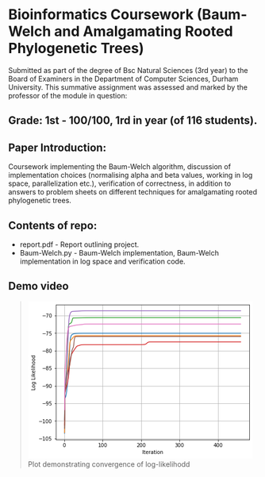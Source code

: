 # Bioinformatics Coursework (Baum-Welch and Amalgamating Rooted Phylogenetic Trees)
Submitted as part of the degree of Bsc Natural Sciences (3rd year) to the Board of Examiners in the Department of Computer Sciences, Durham University. 
This summative assignment was assessed and marked by the professor of the module in question:
## Grade: 1st - 100/100, 1rd in year (of 116 students).
## Paper Introduction:
Coursework implementing the Baum-Welch algorithm, discussion of implementation choices (normalising alpha and beta values, working in log space, parallelization etc.), verification of correctness, in addition to answers to problem sheets on different techniques for amalgamating rooted phylogenetic trees.

## Contents of repo:
* report.pdf - Report outlining project. 
* Baum-Welch.py - Baum-Welch implementation, Baum-Welch implementation in log space and verification code. 

## Demo video 
  > ![Gifdemo](https://github.com/Lauren-Stumpf/Bioinformatics_Coursework/blob/main/log_likelihood.png)
  > Plot demonstrating convergence of log-likelihodd
